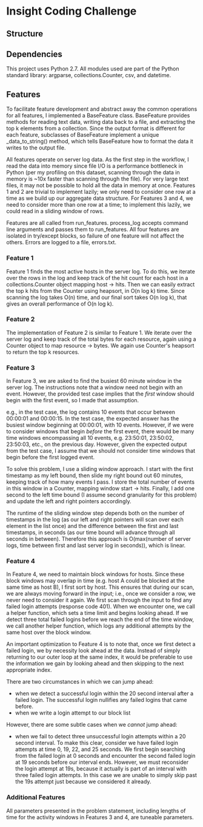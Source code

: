 # Insight Coding Challenge

## Structure

## Dependencies

This project uses Python 2.7. All modules used are part of the Python standard library: argparse, collections.Counter, csv, and datetime.

## Features

To facilitate feature development and abstract away the common operations for all features, I implemented a BaseFeature class. BaseFeature provides methods for reading text data, writing data back to a file, and extracting the top k elements from a collection. Since the output format is different for each feature, subclasses of BaseFeature implement a unique _data_to_string() method, which tells BaseFeature how to format the data it writes to the output file.

All features operate on server log data. As the first step in the workflow, I read the data into memory since file I/O is a performance bottleneck in Python (per my profiling on this dataset, scanning through the data in memory is ~10x faster than scanning through the file). For very large text files, it may not be possible to hold all the data in memory at once. Features 1 and 2 are trivial to implement lazily; we only need to consider one row at a time as we build up our aggregate data structure. For Features 3 and 4, we need to consider more than one row at a time; to implement this lazily, we could read in a sliding window of rows.

Features are all called from run_features. process_log accepts command line arguments and passes them to run_features. All four features are isolated in try/except blocks, so failure of one feature will not affect the others. Errors are logged to a file, errors.txt.

### Feature 1

Feature 1 finds the most active hosts in the server log. To do this, we iterate over the rows in the log and keep track of the hit count for each host in a collections.Counter object mapping host -> hits. Then we can easily extract the top k hits from the Counter using heapsort, in O(n log k) time. Since scanning the log takes O(n) time, and our final sort takes O(n log k), that gives an overall performance of O(n log k).

### Feature 2

The implementation of Feature 2 is similar to Feature 1. We iterate over the server log and keep track of the total bytes for each resource, again using a Counter object to map resource -> bytes. We again use Counter's heapsort to return the top k resources.

### Feature 3

In Feature 3, we are asked to find the busiest 60 minute window in the server log. The instructions note that a window need not begin with an event. However, the provided test case implies that the *first* window should begin with the first event, so I made that assumption.

e.g., in the test case, the log contains 10 events that occur between 00:00:01 and 00:00:15. In the test case, the expected answer has the busiest window beginning at 00:00:01, with 10 events. However, if we were to consider windows that begin *before* the first event, there would be many time windows encompassing all 10 events, e.g. 23:50:01, 23:50:02, 23:50:03, etc., on the previous day. However, given the expected output from the test case, I assume that we should not consider time windows that begin before the first logged event.

To solve this problem, I use a sliding window approach. I start with the first timestamp as my left bound, then slide my right bound out 60 minutes, keeping track of how many events I pass. I store the total number of events in this window in a Counter, mapping window start -> hits. Finally, I add one second to the left time bound (I assume second granularity for this problem) and update the left and right pointers accordingly.

The runtime of the sliding window step depends both on the number of timestamps in the log (as our left and right pointers will scan over each element in the list once) and the difference between the first and last timestamps, in seconds (as our time bound will advance through all seconds in between). Therefore this approach is O(max(number of server logs, time between first and last server log in seconds)), which is linear.

### Feature 4

In Feature 4, we need to maintain block windows for hosts. Since these block windows may overlap in time (e.g. host A could be blocked at the same time as host B), I first sort by host. This ensures that during our scan, we are always moving forward in the input; i.e., once we consider a row, we never need to consider it again. We first scan through the input to find any failed login attempts (response code 401). When we encounter one, we call a helper function, which sets a time limit and begins looking ahead. If we detect three total failed logins before we reach the end of the time window, we call another helper function, which logs any additional attempts by the same host over the block window.

An important optimization to Feature 4 is to note that, once we first detect a failed login, we by necessity look ahead at the data. Instead of simply returning to our outer loop at the same index, it would be preferable to use the information we gain by looking ahead and then skipping to the next appropriate index.

There are two circumstances in which we can jump ahead:
- when we detect a successful login within the 20 second interval after a failed login. The successful login nullifies any failed logins that came before.
- when we write a login attempt to our block list

However, there are some subtle cases when we *cannot* jump ahead:
- when we fail to detect three unsuccessful login attempts within a 20 second interval. To make this clear, consider we have failed login attempts at time 0, 19, 22, and 25 seconds. We first begin searching from the failed login at 0 seconds and encounter the second failed login at 19 seconds before our interval ends. However, we must reconsider the login attempt at 19s, because it actually is part of an interval with three failed login attempts. In this case we are unable to simply skip past the 19s attempt just because we considered it already.

### Additional Features

All parameters presented in the problem statement, including lengths of time for the activity windows in Features 3 and 4, are tuneable parameters. 
